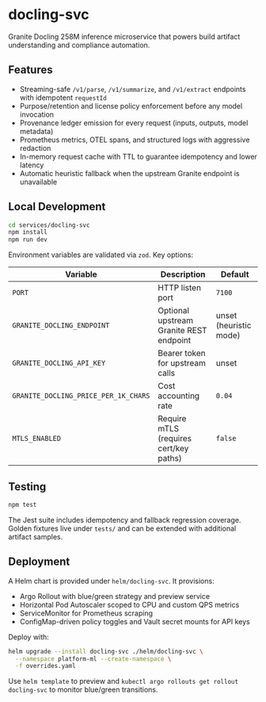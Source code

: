 # docling-svc

Granite Docling 258M inference microservice that powers build artifact understanding and compliance automation.

## Features

- Streaming-safe `/v1/parse`, `/v1/summarize`, and `/v1/extract` endpoints with idempotent `requestId`
- Purpose/retention and license policy enforcement before any model invocation
- Provenance ledger emission for every request (inputs, outputs, model metadata)
- Prometheus metrics, OTEL spans, and structured logs with aggressive redaction
- In-memory request cache with TTL to guarantee idempotency and lower latency
- Automatic heuristic fallback when the upstream Granite endpoint is unavailable

## Local Development

```bash
cd services/docling-svc
npm install
npm run dev
```

Environment variables are validated via `zod`. Key options:

| Variable | Description | Default |
| --- | --- | --- |
| `PORT` | HTTP listen port | `7100` |
| `GRANITE_DOCLING_ENDPOINT` | Optional upstream Granite REST endpoint | unset (heuristic mode) |
| `GRANITE_DOCLING_API_KEY` | Bearer token for upstream calls | unset |
| `GRANITE_DOCLING_PRICE_PER_1K_CHARS` | Cost accounting rate | `0.04` |
| `MTLS_ENABLED` | Require mTLS (requires cert/key paths) | `false` |

## Testing

```bash
npm test
```

The Jest suite includes idempotency and fallback regression coverage. Golden fixtures live under `tests/` and can be extended with additional artifact samples.

## Deployment

A Helm chart is provided under `helm/docling-svc`. It provisions:

- Argo Rollout with blue/green strategy and preview service
- Horizontal Pod Autoscaler scoped to CPU and custom QPS metrics
- ServiceMonitor for Prometheus scraping
- ConfigMap-driven policy toggles and Vault secret mounts for API keys

Deploy with:

```bash
helm upgrade --install docling-svc ./helm/docling-svc \
  --namespace platform-ml --create-namespace \
  -f overrides.yaml
```

Use `helm template` to preview and `kubectl argo rollouts get rollout docling-svc` to monitor blue/green transitions.
